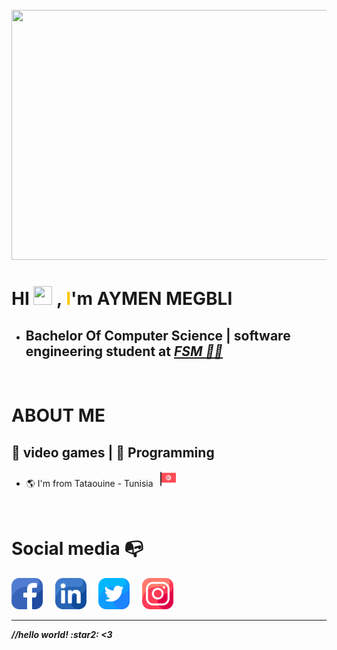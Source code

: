 <!DOCTYPE html>
<html lang="en">
<head>
    <meta charset="UTF-8">
    <meta http-equiv="X-UA-Compatible" content="IE=edge">
    <meta name="viewport" content="width=device-width, initial-scale=1.0">
    <link
    rel="stylesheet"
    href="https://cdnjs.cloudflare.com/ajax/libs/font-awesome/5.15.3/css/all.min.css"/>

</head>
   
<img>
<img src="https://user-images.githubusercontent.com/90506038/212715832-df43c335-1cbd-4583-93f0-55952216dca0.gif" height="400" width="900"></img>
 <h1> HI <img src="https://user-images.githubusercontent.com/90506038/212717400-ef3f5568-9fe4-4cfa-8fd6-35c5955d0fad.gif" height="30" width="30"/>  ,<a style="color: rgb(255, 200, 0);"> I</a>'m AYMEN MEGBLI</h1>    
<span class="hr"></span></html><ul><li>
<h2 style="margin-left: -1px;">Bachelor Of Computer Science | software engineering student at <a href="https://www.fsm.rnu.tn" ><i>FSM 👨‍💻</i></a> </h2></li></ul>
<BR><h1>ABOUT ME</h1>
<span class="hr"></span>
<h2> 🖤  video games | 💙 Programming</H2>
    <ul>
        <LI>🌎 I'm from Tataouine - Tunisia &nbsp; <img height="25" width="25" src="tunisia.png"/></LI>
    </ul>
    <BR><h1>Social media 📭</h1>
        <div class="social-links">
          <a href="https://www.facebook.com/aymen.meguebli"><i class="fab fa-facebook-f"><img  height="50" width="50" src="facebook.png"></img></a>
              &nbsp;&nbsp;&nbsp; 
          <a href="https://www.linkedin.com/in/aymen-megbli-70380b231/?originalSubdomain=tn"><img  height="50" width="50" src="linkedin.png"></img></i></a> 
              &nbsp;&nbsp;&nbsp; 
          <a href="https://twitter.com/AMeguebli"><img  height="50" width="50" src="twitter.png"></img></i></a>
              &nbsp;&nbsp;&nbsp; 
          <a href="https://www.instagram.com/megbli_aymen/?hl=fr"><img  height="50" width="50" src="instagram.png"></img></a>
          <a href="https://github.com/AYMEN-MEGBLI"><i class="fab fa-github"></i></a>
           &nbsp;
        </div>
        <i><b>
        <hr>//hello world! :star2: <3</i></b>
</html>

